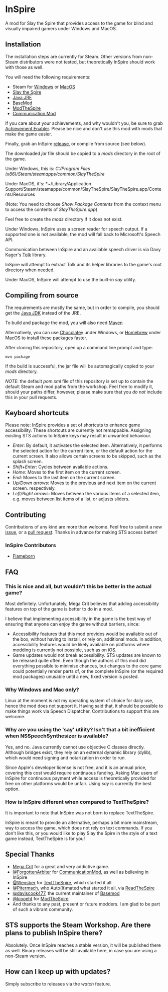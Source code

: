 # InSpire

A mod for Slay the Spire that provides access to the game for blind and visually impaired gamers under Windows and MacOS.

## Installation

The installation steps are currently for Steam. Other versions from non-Steam distributors were not tested, but theoretically InSpire should work with those as well.

You will need the following requirements:

* Steam for [Windows](https://steamcdn-a.akamaihd.net/client/installer/SteamSetup.exe) or [MacOS](https://steamcdn-a.akamaihd.net/client/installer/steam.dmg)
* [Slay the Spire](https://store.steampowered.com/app/646570/Slay_the_Spire/)
* [Java JRE](https://www.oracle.com/java/technologies/javase-jre8-downloads.html)
* [BaseMod](https://steamcommunity.com/workshop/filedetails/?id=1605833019)
* [ModTheSpire](https://steamcommunity.com/sharedfiles/filedetails/?id=1605060445)
* [Communication Mod](https://steamcommunity.com/sharedfiles/filedetails/?id=2131373661)

If you care about your achievements, and why wouldn't you, be sure to grab [Achievement Enabler](https://steamcommunity.com/sharedfiles/filedetails/?id=1692554109). Please be nice and don't use this mod with mods that make the game easier.

Finally, grab an InSpire [release](https://github.com/flameborn/InSpire/releases), or compile from source (see below).

The downloaded *jar* file should be copied to a *mods* directory in the root of the game.

Under Windows, this is: *C:/Program Files (x86)/Steam/steamapps/common/SlayTheSpire*

Under MacOS, it's: *~/Library/Application Support/Steam/steamapps/common/SlayTheSpire/SlayTheSpire.app/Contents/Resources

(Note: You need to choose *Show Package Contents* from the context menu to access the contents of *SlayTheSpire.app*)

Feel free to create the *mods* directory if it does not exist.

Under Windows, InSpire uses a screen reader for speech output. If a supported one is not available, the mod will fall back to Microsoft's Speech API.

Communication between InSpire and an available speech driver is via Davy Kager's [Tolk](https://github.com/dkager/tolk) library.

InSpire will attempt to extract Tolk and its helper libraries to the game's root directory when needed.

Under MacOS, InSpire will attempt to use the built-in *say* utility.

## Compiling from source

The requirements are mostly the same, but in order to compile, you should get the [Java JDK](https://www.oracle.com/java/technologies/javase-jdk14-downloads.html) instead of the JRE.

To build and package the mod, you will also need [Maven](https://maven.apache.org/download.cgi)

Alternatively, you can use [Chocolatey](https://chocolatey.org/install) under Windows, or [Homebrew](https://brew.sh/) under MacOS to install these packages faster.

After cloning this repository, open up a command line prompt and type:

```
mvn package
```

If the build is successful, the jar file will be automagically copied to your *mods* directory.

*NOTE*: the default *pom.xml* file of this repository is set up to contain the default Steam and mod paths from the workshop. Feel free to modify it, should your paths differ, however, please make sure that you *do not* include this in your pull requests.

## Keyboard shortcuts

Please note: InSpire provides a set of shortcuts to enhance game accessibility. These shortcuts are currently not remappable. Assigning existing STS actions to InSpire keys may result in unwanted behaviour.

* *Enter*: By default, it activates the selected item. Alternatively, it performs the selected action for the current item, or the default action for the current screen. It also allows certain screens to be skipped, such as the splash screen.
* *Shift+Enter*: Cycles between available actions.
* *Home*: Moves to the first item on the current screen.
* *End*: Moves to the last item on the current screen.
* *Up/Down arrows*: Moves to the previous and next item on the current screen. respectively.
* *Left/Right arrows*: Moves between the various items of a selected item, e.g. moves between list items of a list, or adjusts sliders.

## Contributing

Contributions of any kind are more than welcome. Feel free to submit a new [issue](https://github.com/flameborn/InSpire/issues/new), or a [pull request](https://github.com/flameborn/InSpire/pull/new). Thanks in advance for making STS access better!

### InSpire Contributors

* [Flameborn](https://github.com/flameborn)

## FAQ

### This is nice and all, but wouldn't this be better in the actual game?

Most definitely. Unfortunately, Mega Crit believes that adding accessibility features on top of the game is better to do in a mod.

I believe that implementing accessibility in the game is the best way of ensuring that anyone can enjoy the game without barriers, since:

* Accessibility features that this mod provides would be available out of the box, without having to install, or rely on, additional mods. In addition, accessibility features would be likely available on platforms where modding is currently not possible, such as on iOS.
* Game updates would not break accessibility. STS updates are known to be released quite often. Even though the authors of this mod did everything possible to minimise chances, but changes to the core game could potentially render parts of, or the complete InSpire (or the required mod packages) unusable until a new, fixed version is posted.

### Why Windows and Mac only?

Linux at the moment is not my operating system of choice for daily use, hence the mod does not support it. Having said that, it should be possible to make things work via Speech Dispatcher. Contributions to support this are welcome.

### Why are you using the 'say' utility? Isn't that a bit inefficient when NSSpeechSynthesizer is available?

Yes, and no. Java currently cannot use objective C classes directly. Although bridges exist, they rely on an external dynamic library (dylib), which would need signing and notarization in order to run.

Since Apple's developer license is not free, and it is an annual price, covering this cost would require continuous funding. Asking Mac users of InSpire for continuous payment while access is theoretically provided for free on other platforms would be unfair. Using *say* is currently the best option.

### How is InSpire different when compared to TextTheSpire?

It is important to note that InSpire was not born to replace TextTheSpire.

InSpire is meant to provide an alternative, perhaps a bit more mainstream, way to access the game, which does not rely on text commands. If you don't like this, or you would like to play Slay the Spire in the style of a text game instead, TextTheSpire is for you!

## Special Thanks

* [Mega Crit](https://www.megacrit.com/) for a great and very addictive game.
* [@ForgottenArbiter](https://github.com/ForgottenArbiter) for [CommunicationMod](https://github.com/ForgottenArbiter/CommunicationMod), as well as believing in InSpire
* [@Wensber](https://github.com/Wensber) for [TextTheSpire](https://github.com/Wensber/TextTheSpire), which started it all
* [@Pitermach](https://github.com/pitermach), who Auto(It)mated what started it all, via [ReadTheSpire](https://github.com/pitermach/readthespire)
* [@daviscook477](https://github.com/daviscook477), the current maintainer of [Basemod](https://github.com/daviscook477/BaseMod)
* [@kiooeht](https://github.com/kiooeht) for [ModTheSpire](https://github.com/kiooeht/ModTheSpire)
* And thanks to any past, present or future modders. I am glad to be part of such a vibrant community.

## STS supports the Steam Workshop. Are there plans to publish InSpire there?

Absolutely. Once InSpire reaches a stable version, it will be published there as well. Binary releases will be still available here, in case you are using a non-Steam version.

## How can I keep up with updates?

Simply subscribe to releases via the *watch* feature.